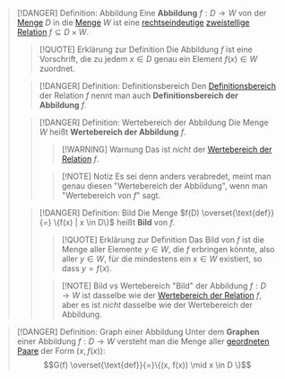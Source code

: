 > [!DANGER] Definition: Abbildung
> Eine **Abbildung** $f: D \to W$ von der [Menge](../Menge.md) $D$ in die [Menge](../Menge.md) $W$ ist eine [rechtseindeutige](../Relationen/Rechtseindeutigkeit.md) [zweistellige Relation](../Relationen/Zweistellige%20Relation.md) $f\subseteq D\times W$.
> > [!QUOTE] Erklärung zur Definition 
> > Die Abbildung $f$ ist eine Vorschrift, die zu jedem $x \in D$ genau ein Element $f(x) \in W$ zuordnet.
> 
> > [!DANGER] Definition: Definitionsbereich
> > Den [Definitionsbereich](../Relationen/Zweistellige%20Relation.md) der Relation $f$ nennt man auch **Definitionsbereich der Abbildung** $f$.
> 
> > [!DANGER] Definition: Wertebereich der Abbildung
> > Die Menge $W$ heißt **Wertebereich der Abbildung** $f$.
> > 
> > > [!WARNING] Warnung 
> > > Das ist *nicht* der [Wertebereich der Relation](../Relationen/Zweistellige%20Relation.md) $f$.
> > 
> > > [!NOTE] Notiz
> > > Es sei denn anders verabredet, meint man genau diesen "Wertebereich der Abbildung", wenn man "Wertebereich von $f$" sagt.
>
> > [!DANGER] Definition: Bild
> > Die Menge $f(D) \overset{\text{def}}{=} \{f(x) | x \in D\}$ heißt **Bild** von $f$.
> > 
> > > [!QUOTE] Erklärung zur Definition 
> > > Das Bild von $f$ ist die Menge aller Elemente $y \in W$, die $f$ erbringen könnte, also aller $y \in W$, für die mindestens ein $x \in W$ existiert, so dass $y = f(x)$.
> > 
> > > [!NOTE] Bild vs Wertebereich
> > > "Bild" der Abbildung $f:D\to W$ ist dasselbe wie der [Wertebereich der Relation](../Relationen/Zweistellige%20Relation.md) $f$, aber es ist *nicht* dasselbe wie der Wertebereich der Abbildung. 
> >
> 

> [!DANGER] Definition: Graph einer Abbildung
> Unter dem **Graphen** einer Abbildung $f: D \to W$ versteht man die Menge aller [geordneten Paare](../Geordnetes%20Paar.md) der Form $(x,f(x))$:
> $$G(f) \overset{\text{def}}{=}\{(x, f(x)) \mid x \in D \}$$